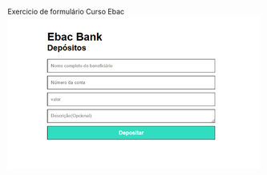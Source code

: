 Exercicio de formulário Curso Ebac
![img](https://github.com/SaraMonique13/form/blob/main/ebac.png)
